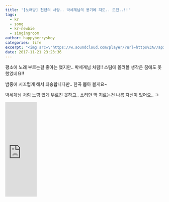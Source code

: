 ```yaml
---
title: '[노래방] 천년의 사랑.. 박세계님의 용기에 저도.. 도전..!!'
tags:
  - kr
  - song
  - kr-newbie
  - singingroom
author: happyberrysboy
categories: life
excerpt: "<img src=\"https://w.soundcloud.com/player/?url=https%3A//api.soundcloud.com/users/352574501&amp\" />\r\n평소에 노래 부르는걸 좋아는 했지만.. 박세계님 처럼!! 스팀에 올려볼 생각은 꿈에도 못했었네요!!  밤중에 시끄럽게 해서 죄송합니다만.. 한곡 뽑아 볼게요~   박세계님 처럼 느낌 있게 부르진 못하고.. 소리만 막 지르는건 나름 자신이 있어요.. ㅋ   <iframe width=\"100％\" height=\"300\" scrolling=\"no\" framebor....."
date: 2017-11-21 23:23:36
---
```


평소에 노래 부르는걸 좋아는 했지만.. 박세계님 처럼!! 스팀에 올려볼 생각은 꿈에도 못했었네요!!

밤중에 시끄럽게 해서 죄송합니다만.. 한곡 뽑아 볼게요~ 

박세계님 처럼 느낌 있게 부르진 못하고.. 소리만 막 지르는건 나름 자신이 있어요.. ㅋ


<iframe width="100％" height="300" scrolling="no" frameborder="no" src="https://w.soundcloud.com/player/?url=https％3A//api.soundcloud.com/users/352574501&amp;color=％23ff5500&amp;auto_play=false&amp;hide_related=false&amp;show_comments=true&amp;show_user=true&amp;show_reposts=false&amp;show_teaser=true&amp;visual=true"></iframe>